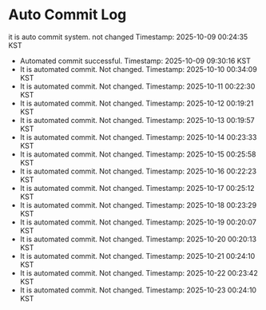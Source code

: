 # Auto Commit Log

it is auto commit system. not changed
Timestamp: 2025-10-09 00:24:35 KST
- Automated commit successful. Timestamp: 2025-10-09 09:30:16 KST
- It is automated commit. Not changed. Timestamp: 2025-10-10 00:34:09 KST
- It is automated commit. Not changed. Timestamp: 2025-10-11 00:22:30 KST
- It is automated commit. Not changed. Timestamp: 2025-10-12 00:19:21 KST
- It is automated commit. Not changed. Timestamp: 2025-10-13 00:19:57 KST
- It is automated commit. Not changed. Timestamp: 2025-10-14 00:23:33 KST
- It is automated commit. Not changed. Timestamp: 2025-10-15 00:25:58 KST
- It is automated commit. Not changed. Timestamp: 2025-10-16 00:22:23 KST
- It is automated commit. Not changed. Timestamp: 2025-10-17 00:25:12 KST
- It is automated commit. Not changed. Timestamp: 2025-10-18 00:23:29 KST
- It is automated commit. Not changed. Timestamp: 2025-10-19 00:20:07 KST
- It is automated commit. Not changed. Timestamp: 2025-10-20 00:20:13 KST
- It is automated commit. Not changed. Timestamp: 2025-10-21 00:24:10 KST
- It is automated commit. Not changed. Timestamp: 2025-10-22 00:23:42 KST
- It is automated commit. Not changed. Timestamp: 2025-10-23 00:24:10 KST
